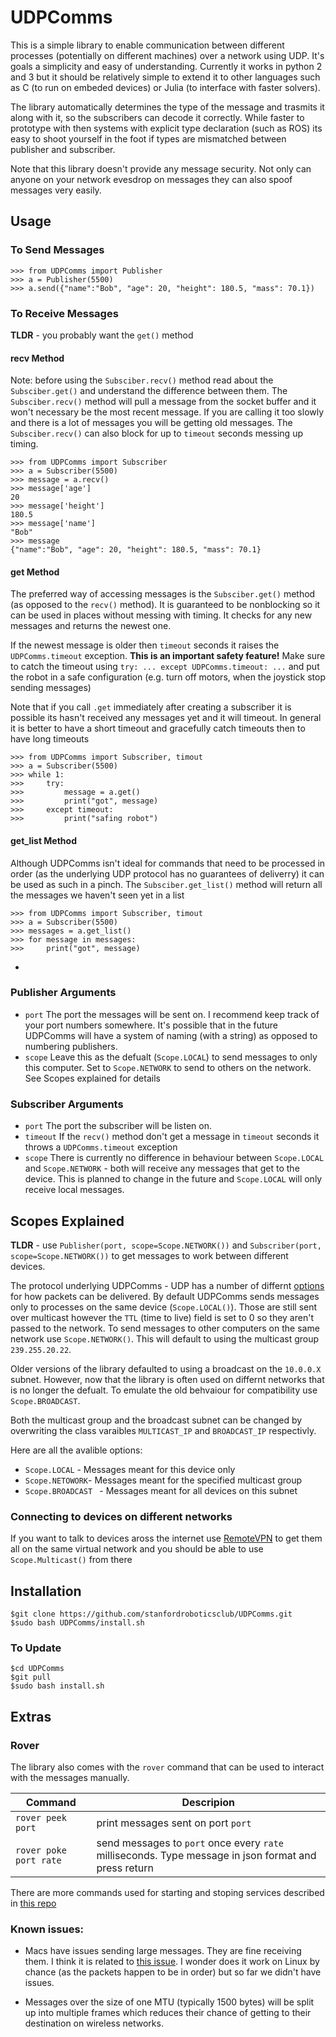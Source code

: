 # UDPComms

This is a simple library to enable communication between different processes (potentially on different machines) over a network using UDP. It's goals a simplicity and easy of understanding. Currently it works in python 2 and 3 but it should be relatively simple to extend it to other languages such as C (to run on embeded devices) or Julia (to interface with faster solvers).

The library automatically determines the type of the message and trasmits it along with it, so the subscribers can decode it correctly. While faster to prototype with then systems with explicit type declaration (such as ROS) its easy to shoot yourself in the foot if types are mismatched between publisher and subscriber.

Note that this library doesn't provide any message security. Not only can anyone on your network evesdrop on messages they can also spoof messages very easily.

## Usage

### To Send Messages
```
>>> from UDPComms import Publisher
>>> a = Publisher(5500)
>>> a.send({"name":"Bob", "age": 20, "height": 180.5, "mass": 70.1})
```

### To Receive Messages

**TLDR** - you probably want the `get()` method

#### recv Method

Note: before using the `Subsciber.recv()` method read about the `Subsciber.get()` and understand the difference between them. The `Subsciber.recv()` method will pull a message from the socket buffer and it won't necessary be the most recent message. If you are calling it too slowly and there is a lot of messages you will be getting old messages. The `Subsciber.recv()` can also block for up to `timeout` seconds messing up timing.

```
>>> from UDPComms import Subscriber
>>> a = Subscriber(5500)
>>> message = a.recv()
>>> message['age']
20
>>> message['height']
180.5
>>> message['name']
"Bob"
>>> message
{"name":"Bob", "age": 20, "height": 180.5, "mass": 70.1}
```

#### get Method
The preferred way of accessing messages is the `Subsciber.get()` method (as opposed to the `recv()` method). It is guaranteed to be nonblocking so it can be used in places without messing with timing. It checks for any new messages and returns the newest one.

If the newest message is older then `timeout` seconds it raises the `UDPComms.timeout` exception. **This is an important safety feature!** Make sure to catch the timeout using `try: ... except UDPComms.timeout: ...` and put the robot in a safe configuration (e.g. turn off motors, when the joystick stop sending messages)

Note that if you call `.get` immediately after creating a subscriber it is possible its hasn't received any messages yet and it will timeout. In general it is better to have a short timeout and gracefully catch timeouts then to have long timeouts

```
>>> from UDPComms import Subscriber, timout
>>> a = Subscriber(5500)
>>> while 1:
>>>     try:
>>>         message = a.get()
>>>         print("got", message)
>>>     except timeout:
>>>         print("safing robot")
```

#### get_list Method
Although UDPComms isn't ideal for commands that need to be processed in order (as the underlying UDP protocol has no guarantees of deliverry) it can be used as such in a pinch. The `Subsciber.get_list()` method will return all the messages we haven't seen yet in a list

```
>>> from UDPComms import Subscriber, timout
>>> a = Subscriber(5500)
>>> messages = a.get_list()
>>> for message in messages:
>>>     print("got", message)
```
-

### Publisher Arguments 
- `port`
The port the messages will be sent on. I recommend keep track of your port numbers somewhere. It's possible that in the future UDPComms will have a system of naming (with a string) as opposed to numbering publishers. 
- `scope` Leave this as the defualt (`Scope.LOCAL`) to send messages to only this computer. Set to `Scope.NETWORK` to send to others on the network. See Scopes explained for details

### Subscriber Arguments 

- `port`
The port the subscriber will be listen on. 
- `timeout`
If the `recv()` method don't get a message in `timeout` seconds it throws a `UDPComms.timeout` exception
- `scope` There is currently no difference in behaviour between `Scope.LOCAL` and `Scope.NETWORK` - both will receive any messages that get to the device. This is planned to change in the future and `Scope.LOCAL` will only receive local messages.

## Scopes Explained

**TLDR** - use `Publisher(port, scope=Scope.NETWORK())` and `Subscriber(port, scope=Scope.NETWORK())` to get messages to work between different devices.

The protocol underlying UDPComms - UDP has a number of differnt [options](https://en.wikipedia.org/wiki/Routing#Delivery_schemes) for how packets can be delivered. By default UDPComms sends messages only to processes on the same device (`Scope.LOCAL()`). Those are still sent over multicast however the `TTL` (time to live) field is set to 0 so they aren't passed to the network. To send messages to other computers on the same network use `Scope.NETWORK()`. This will default to using the multicast group `239.255.20.22`.

Older versions of the library defaulted to using a broadcast on the `10.0.0.X` subnet. However, now that the library is often used on differnt networks that is no longer the defualt. To emulate the old behvaiour for compatibility use `Scope.BROADCAST`.

Both the multicast group and the broadcast subnet can be changed by overwriting the class varaibles `MULTICAST_IP` and `BROADCAST_IP` respectivly.

Here are all the avalible options:

- `Scope.LOCAL` - Messages meant for this device only 
- `Scope.NETOWORK`- Messages meant for the specified multicast group
- `Scope.BROADCAST ` - Messages meant for all devices on this subnet


### Connecting to devices on different networks

If you want to talk to devices aross the internet use [RemoteVPN](https://github.com/stanfordroboticsclub/RemoteVPN) to get them all on the same virtual network and you should be able to use `Scope.Multicast()` from there


## Installation

```
$git clone https://github.com/stanfordroboticsclub/UDPComms.git
$sudo bash UDPComms/install.sh
```

### To Update 

```
$cd UDPComms
$git pull
$sudo bash install.sh
```

## Extras

### Rover

The library also comes with the `rover` command that can be used to interact with the messages manually.

| Command | Descripion |
|---------|------------|
| `rover peek port` | print messages sent on port `port` |
| `rover poke port rate` | send messages to `port` once every `rate` milliseconds. Type message in json format and press return |

There are more commands used for starting and stoping services described in [this repo](https://github.com/stanfordroboticsclub/RPI-Setup/blob/master/README.md)



### Known issues:

- Macs have issues sending large messages. They are fine receiving them. I think it is related to [this issue](https://github.com/BanTheRewind/Cinder-Asio/issues/9). I wonder does it work on Linux by chance (as the packets happen to be in order) but so far we didn't have issues.

- Messages over the size of one MTU (typically 1500 bytes) will be split up into multiple frames which reduces their chance of getting to their destination on wireless networks.

